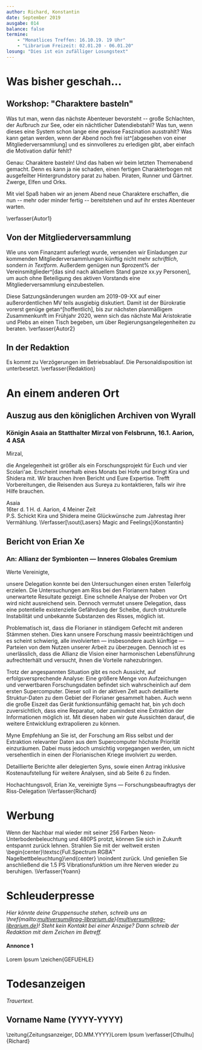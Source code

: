 ```yaml
---
author: Richard, Konstantin
date: September 2019
ausgabe: 014
balance: false
termine:
    - "Monatlices Treffen: 16.10.19. 19 Uhr"
    - "Librarium Freizeit: 02.01.20 - 06.01.20"
losung: "Dies ist ein zufälliger Losungstext"
---
```


# Was bisher geschah...

## Workshop: "Charaktere basteln"
Was tut man, wenn das nächste Abenteuer bevorsteht -- große Schlachten, der Aufbruch zur See, oder ein nächtlicher Datendiebstahl?
Was tun, wenn dieses eine System schon lange eine gewisse Faszination ausstrahlt?
Was kann getan werden, wenn der Abend noch frei ist^[abgesehen von einer Mitgliederversammlung] und es sinnvolleres zu erledigen gibt, aber einfach die Motivation dafür fehlt?

Genau: Charaktere basteln!
Und das haben wir beim letzten Themenabend gemacht.
Denn es kann ja nie schaden, einen fertigen Charakterbogen mit ausgefeilter Hintergrundstory parat zu haben.
Piraten, Runner und Gärtner.
Zwerge, Elfen und Orks.

Mit viel Spaß haben wir an jenem Abend neue Charaktere erschaffen, die nun -- mehr oder minder fertig -- bereitstehen und auf ihr erstes Abenteuer warten.
<!-- Besonders hat uns gefreut, auch zu diesem Themenabend wieder neue Gesichter begrüßen zu dürfen. -->
\verfasser{Autor1}

## Von der Mitgliederversammlung
Wie uns vom Finanzamt auferlegt wurde, versenden wir Einladungen zur kommenden Mitgliederversammlungen künftig nicht mehr _schriftlich_, sondern _in Textform_.
Außerdem genügen nun $prozent% der Vereinsmitglieder^[das sind nach aktuellem Stand ganze xx.yy Personen], um auch ohne Beteiligung des aktiven Vorstands eine Mitgliederversammlung einzubestellen.

Diese Satzungsänderungen wurden am 2019-09-XX auf einer außerordentlichen MV teils ausgiebig diskutiert.
Damit ist der Bürokratie vorerst genüge getan^[hoffentlich], bis zur nächsten planmäßigem Zusammenkunft im Frühjahr 2020, wenn sich das nächste Mal Aristokratie und Plebs an einen Tisch begeben, um über Regierungsangelegenheiten zu beraten.
\verfasser{Autor2}

## In der Redaktion
Es kommt zu Verzögerungen im Betriebsablauf.
Die Personaldisposition ist unterbesetzt.
\verfasser{Redaktion}

# An einem anderen Ort
## Auszug aus den königlichen Archiven von Wyrall
### Königin Asaia an Statthalter Mirzal von Felsbrunn, 16.1. Aarion, 4 ASA
Mirzal,

die Angelegenheit ist größer als ein Forschungsprojekt für Euch und vier Scolari'ae. Erscheint innerhalb eines Monats bei Hofe und bringt Kira und Shidera mit. Wir brauchen ihren Bericht und Eure Expertise. Trefft Vorbereitungen, die Reisenden aus Sureya zu kontaktieren, falls wir ihre Hilfe brauchen.

Asaia  
16ter d. 1 H. d. Aarion, 4 Meiner Zeit  
P.S. Schickt Kira und Shidera meine Glückwünsche zum Jahrestag ihrer Vermählung.
\Verfasser[\sout{Lasers} Magic and Feelings]{Konstantin}

## Bericht von Erian Xe
### An: Allianz der Symbionten — Inneres Globales Gremium
Werte Vereinigte,

unsere Delegation konnte bei den Untersuchungen einen ersten Teilerfolg erzielen. Die Untersuchungen am Riss bei den Florianern haben unerwartete Resultate gezeigt. Eine schnelle Analyse der Proben vor Ort wird nicht ausreichend sein. Dennoch vermutet unsere Delegation, dass eine potentielle existenzielle Gefährdung der Scheibe, durch strukturelle Instabilität und unbekannte Substanzen des Risses, möglich ist.

Problematisch ist, dass die Florianer in ständigem Gefecht mit anderen Stämmen stehen. Dies kann unsere Forschung massiv beeinträchtigen und es scheint schwierig, alle involvierten — insbesondere auch künftige — Parteien von dem Nutzen unserer Arbeit zu überzeugen. Dennoch ist es unerlässlich, dass die Allianz die Vision einer harmonischen Lebensführung aufrechterhält und versucht, ihnen die Vorteile nahezubringen.

Trotz der angespannten Situation gibt es noch Aussicht, auf erfolgsversprechende Analyse: Eine größere Menge von Aufzeichungen und verwertbaren Forschungsdaten befindet sich wahrscheinlich auf dem ersten Supercomputer. Dieser soll in der aktiven Zeit auch detaillierte Struktur-Daten zu dem Gebiet der Florianer gesammelt haben. Auch wenn die große Eiszeit das Gerät funktionsunfähig gemacht hat, bin ych doch zuversichtlich, dass eine Reparatur, oder zumindest eine Extraktion der Informationen möglich ist. Mit diesen haben wir gute Aussichten darauf, die weitere Entwicklung extrapolieren zu können.

Myne Empfehlung an Sie ist, der Forschung am Riss selbst und der Extraktion relevanter Daten aus dem Supercomputer höchste Priorität einzuräumen. Dabei muss jedoch umsichtig vorgegangen werden, um nicht versehentlich in einen der Florianischen Kriege involviert zu werden.

Detaillierte Berichte aller delegierten Syns, sowie einen Antrag inklusive Kostenaufstellung für weitere Analysen, sind ab Seite 6 zu finden.

Hochachtungsvoll,
Erian Xe, vereinigte Syns — Forschungsbeauftragtys der Riss-Delegation
\Verfasser{Richard}

# Werbung
Wenn der Nachbar mal wieder mit seiner 256 Farben Neon-Unterbodenbeleuchtung und 480PS protzt, können Sie sich in Zukunft entspannt zurück lehnen.
Strahlen Sie mit der weltweit ersten
\begin{center}\textsc{Full.Spectrum RGBA™ Nagelbettbeleuchtung}\end{center} \noindent
zurück. Und genießen Sie anschließend die 1.5 PS Vibrationsfunktion um ihre Nerven wieder zu beruhigen.
\Verfasser{Yoann}

<!--
Verschönern sie ihre neuen Full.Spectrum™ Nagelbetten mit der
\begin{center}\textsc{Fluzz+},\end{center} \noindent Flusellackkollektion und verbessern sie den Tragekomfort. Ob nun 100% biologisch abbaubares Ökotexflusen oder südamerikanische Fossilflusen, die neue Fluzz+ Kollektion lässt keinen Wunsch unerfüllt.  
-->



# Schleuderpresse
*Hier könnte deine Gruppensuche stehen, schreib uns an \href{mailto:multiversum@rpg-librarium.de}{multiversum@rpg-librarium.de}! Steht kein Kontakt bei einer Anzeige? Dann schreib der Redaktion mit dem Zeichen im Betreff.*

#### Annonce 1
Lorem Ipsum
\zeichen{GEFUEHLE}

# Todesanzeigen
*Trauertext.*

## Vorname Name (YYYY-YYYY)
\zeitung{Zeitungsanzeiger, DD.MM.YYYY}Lorem Ipsum
\verfasser[Cthulhu]{Richard}

